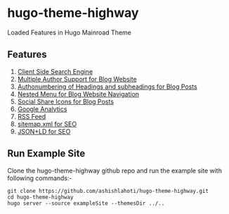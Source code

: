 # hugo-theme-highway
Loaded Features in Hugo Mainroad Theme

## Features
1. [Client Side Search Engine](https://codingnconcepts.com/hugo/client-side-search-engine-hugo/)
2. [Multiple Author Support for Blog Website](https://codingnconcepts.com/hugo/multiple-authors-hugo/)
3. [Authonumbering of Headings and subheadings for Blog Posts](https://codingnconcepts.com/hugo/auto-number-headings-hugo/)
4. [Nested Menu for Blog Website Navigation](https://codingnconcepts.com/hugo/nested-menu-hugo/)
5. [Social Share Icons for Blog Posts](https://codingnconcepts.com/hugo/social-icons-hugo/)
6. [Google Analytics](https://codingnconcepts.com/hugo/custom-google-analytics-hugo/)
7. [RSS Feed](https://codingnconcepts.com/hugo/custom-rss-feed-hugo/)
8. [sitemap.xml for SEO](https://codingnconcepts.com/hugo/sitemap-hugo/)
9. [JSON+LD for SEO](https://codingnconcepts.com/hugo/structure-data-json-ld-hugo/)


## Run Example Site

Clone the hugo-theme-highway github repo and run the example site with following commands:-
```
git clone https://github.com/ashishlahoti/hugo-theme-highway.git
cd hugo-theme-highway
hugo server --source exampleSite --themesDir ../..
```
